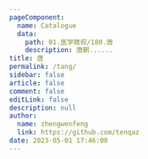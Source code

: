 ```yaml
---
pageComponent: 
  name: Catalogue
  data: 
    path: 01.医学微视/180.唐
    description: 唐朝......
title: 唐
permalink: /tang/
sidebar: false
article: false
comment: false
editLink: false
description: null
author: 
  name: zhengwenfeng
  link: https://github.com/tenqaz
date: 2023-05-01 17:46:08
---
```

